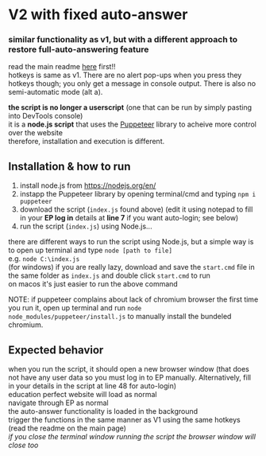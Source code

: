 # V2 with fixed auto-answer

### similar functionality as v1, but with a different approach to restore full-auto-answering feature  
read the main readme [here](https://github.com/KEN-2000l/EducationPerfected#readme) first!!  
hotkeys is same as v1. There are no alert pop-ups when you press they hotkeys though; you only get a message in console output. There is also no semi-automatic mode (alt a).  
  
**the script is no longer a userscript** (one that can be run by simply pasting into DevTools console)  
it is a **node.js script** that uses the [Puppeteer](https://github.com/puppeteer/puppeteer) library to acheive more control over the website  
therefore, installation and execution is different.  

## Installation & how to run  
1. install node.js from https://nodejs.org/en/
2. instapp the Puppeteer library by opening terminal/cmd and typing `npm i puppeteer`
3. download the script (`index.js` found above) (edit it using notepad to fill in your **EP log in** details at **line 7** if you want auto-login; see below)
4. run the script (`index.js`) using Node.js...  

there are different ways to run the script using Node.js, but a simple way is to open up terminal and type `node [path to file]`  
e.g. `node C:\index.js`  
(for windows) if you are really lazy, download and save the `start.cmd` file in the same folder as `index.js` and double click `start.cmd` to run  
on macos it's just easier to run the above command  

NOTE: if puppeteer complains about lack of chromium browser the first time you run it, open up terminal and run `node node_modules/puppeteer/install.js` to manually install the bundeled chromium. 

## Expected behavior  
when you run the script, it should open a new browser window (that does not have any user data so you must log in to EP manually. Alternatively, fill in your details in the script at line 48 for auto-login)  
education perfect website will load as normal  
navigate through EP as normal  
the auto-answer functionality is loaded in the background  
trigger the functions in the same manner as V1 using the same hotkeys (read the readme on the main page)  
_if you close the terminal window running the script the browser window will close too_

